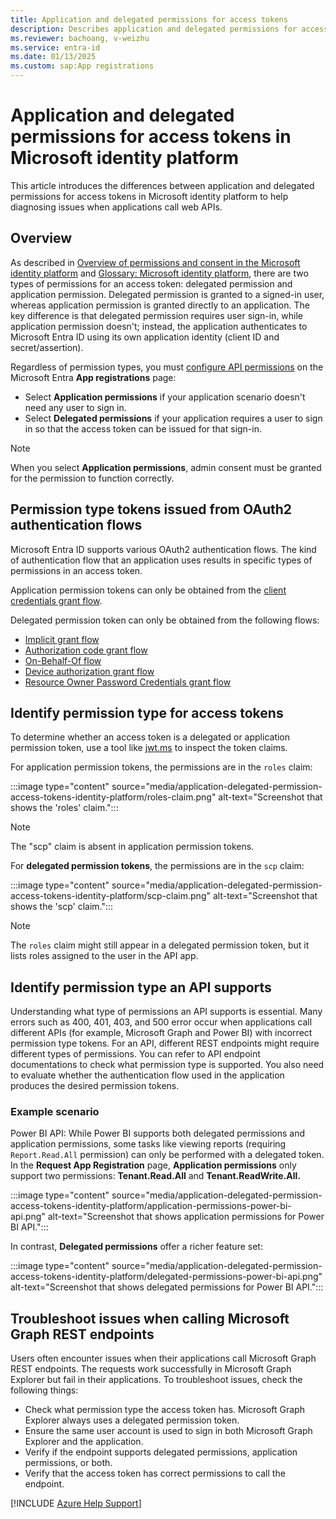 ```yaml
---
title: Application and delegated permissions for access tokens
description: Describes application and delegated permissions for access tokens in Microsoft identity platform.
ms.reviewer: bachoang, v-weizhu
ms.service: entra-id
ms.date: 01/13/2025
ms.custom: sap:App registrations
---
```

# Application and delegated permissions for access tokens in Microsoft identity platform

This article introduces the differences between application and delegated permissions for access tokens in Microsoft identity platform to help diagnosing issues when applications call web APIs.

## Overview

As described in [Overview of permissions and consent in the Microsoft identity platform](/entra/identity-platform/permissions-consent-overview) and [Glossary: Microsoft identity platform](/entra/identity-platform/developer-glossary), there are two types of permissions for an access token: delegated permission and application permission. Delegated permission is granted to a signed-in user, whereas application permission is granted directly to an application. The key difference is that delegated permission requires user sign-in, while application permission doesn't; instead, the application authenticates to Microsoft Entra ID using its own application identity (client ID and secret/assertion).

Regardless of permission types, you must [configure API permissions](/entra/identity-platform/quickstart-configure-app-access-web-apis#add-permissions-to-access-your-web-api) on the Microsoft Entra **App registrations** page: 

* Select **Application permissions** if your application scenario doesn't need any user to sign in.
* Select **Delegated permissions** if your application requires a user to sign in so that the access token can be issued for that sign-in.

> [!NOTE]
> When you select **Application permissions**, admin consent must be granted for the permission to function correctly.

## Permission type tokens issued from OAuth2 authentication flows

Microsoft Entra ID supports various OAuth2 authentication flows. The kind of authentication flow that an application uses results in specific types of permissions in an access token.

Application permission tokens can only be obtained from the [client credentials grant flow](/entra/identity-platform/v2-oauth2-client-creds-grant-flow).

Delegated permission token can only be obtained from the following flows:

* [Implicit grant flow](/azure/active-directory/develop/v2-oauth2-implicit-grant-flow)
* [Authorization code grant flow](/azure/active-directory/develop/v2-oauth2-auth-code-flow)
* [On-Behalf-Of flow](/azure/active-directory/develop/v2-oauth2-on-behalf-of-flow)
* [Device authorization grant flow](/azure/active-directory/develop/v2-oauth2-device-code)
* [Resource Owner Password Credentials grant flow](/azure/active-directory/develop/v2-oauth2-device-code)

## Identify permission type for access tokens

To determine whether an access token is a delegated or application permission token, use a tool like [jwt.ms](https://jwt.ms/) to inspect the token claims.

For application permission tokens, the permissions are in the `roles` claim:

 :::image type="content" source="media/application-delegated-permission-access-tokens-identity-platform/roles-claim.png" alt-text="Screenshot that shows the 'roles' claim.":::

> [!NOTE]
> The "scp" claim is absent in application permission tokens.

For **delegated permission tokens**, the permissions are in the `scp` claim:

 :::image type="content" source="media/application-delegated-permission-access-tokens-identity-platform/scp-claim.png" alt-text="Screenshot that shows the 'scp' claim.":::

> [!NOTE]
> The `roles` claim might still appear in a delegated permission token, but it lists roles assigned to the user in the API app.

## Identify permission type an API supports

Understanding what type of permissions an API supports is essential. Many errors such as 400, 401, 403, and 500 error occur when applications call different APIs (for example, Microsoft Graph and Power BI) with incorrect permission type tokens. For an API, different REST endpoints might require different types of permissions. You can refer to API endpoint documentations to check what permission type is supported. You also need to evaluate whether the authentication flow used in the application produces the desired permission tokens.

### Example scenario

Power BI API: While Power BI supports both delegated permissions and application permissions, some tasks like viewing reports (requiring `Report.Read.All` permission) can only be performed with a delegated token. In the **Request App Registration** page, **Application permissions** only support two permissions: **Tenant.Read.All** and **Tenant.ReadWrite.All.**

:::image type="content" source="media/application-delegated-permission-access-tokens-identity-platform/application-permissions-power-bi-api.png" alt-text="Screenshot that shows application permissions for Power BI API.":::

In contrast, **Delegated permissions** offer a richer feature set:

:::image type="content" source="media/application-delegated-permission-access-tokens-identity-platform/delegated-permissions-power-bi-api.png" alt-text="Screenshot that shows delegated permissions for Power BI API.":::

## Troubleshoot issues when calling Microsoft Graph REST endpoints

Users often encounter issues when their applications call Microsoft Graph REST endpoints. The requests work successfully in Microsoft Graph Explorer but fail in their applications. To troubleshoot issues, check the following things:

* Check what permission type the access token has. Microsoft Graph Explorer always uses a delegated permission token.
* Ensure the same user account is used to sign in both Microsoft Graph Explorer and the application.
* Verify if the endpoint supports delegated permissions, application permissions, or both.
* Verify that the access token has correct permissions to call the endpoint.

[!INCLUDE [Azure Help Support](../../../includes/azure-help-support.md)]
